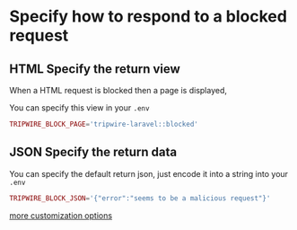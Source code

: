 # Specify how to respond to a blocked request

## HTML Specify the return view
When a HTML request is blocked then a page is displayed,

You can specify this view in your ```.env```
```php
TRIPWIRE_BLOCK_PAGE='tripwire-laravel::blocked'
```

## JSON Specify the return data
You can specify the default return json, just encode it into a string into your ```.env```
```php
TRIPWIRE_BLOCK_JSON='{"error":"seems to be a malicious request"}'
```

[more customization options](../../customization/block.md)
